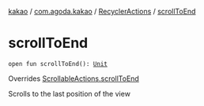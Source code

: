 [kakao](../../index.md) / [com.agoda.kakao](../index.md) / [RecyclerActions](index.md) / [scrollToEnd](./scroll-to-end.md)

# scrollToEnd

`open fun scrollToEnd(): `[`Unit`](https://kotlinlang.org/api/latest/jvm/stdlib/kotlin/-unit/index.html)

Overrides [ScrollableActions.scrollToEnd](../-scrollable-actions/scroll-to-end.md)

Scrolls to the last position of the view

